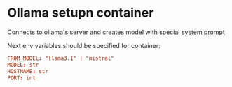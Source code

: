 # Ollama setupn container
Connects to ollama's server and creates model with special [system prompt](./system_prompt.md)

Next env variables should be specified for container:
```conf
FROM_MODEL: "llama3.1" | "mistral"
MODEL: str
HOSTNAME: str
PORT: int
```